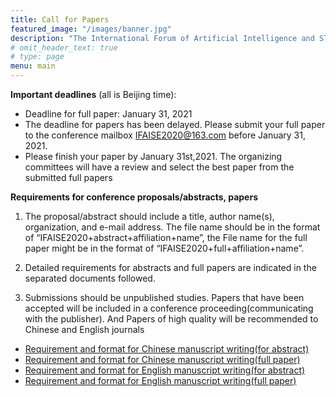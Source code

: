 ```yaml
---
title: Call for Papers
featured_image: "/images/banner.jpg"
description: "The International Forum of Artificial Intelligence and STEM Education Online"
# omit_header_text: true
# type: page
menu: main
---
```


**Important deadlines** (all is Beijing time):

- Deadline for full paper: January 31, 2021
- The deadline for papers has been delayed. Please submit your full paper to the conference mailbox IFAISE2020@163.com before January 31, 2021.
- Please finish your paper by January 31st,2021. The organizing committees will have a review and select the best paper from the submitted full papers


**Requirements for conference proposals/abstracts, papers**

1)	The proposal/abstract should include a title, author name(s), organization, and e-mail address. The file name should be in the format of “IFAISE2020+abstract+affiliation+name”, the File name for the full paper might be in the format of “IFAISE2020+full+affiliation+name”.

2)	Detailed requirements for abstracts and full papers are indicated in the separated documents followed. 
3)	Submissions should be unpublished studies.
Papers that have been accepted will be included in a conference proceeding(communicating with the publisher). And Papers of high quality will be recommended to Chinese and English journals

- [Requirement and format for Chinese manuscript writing(for abstract)](attachments/IFAISE2020_Template_for_Chinese_paper_abstract.docx)
- [Requirement and format for Chinese manuscript writing(full paper)](attachments/IFAISE2020_Template_for_Chinese_paper_full_paper.doc)
- [Requirement and format for English manuscript writing(for abstract)](attachments/IFAISE2020_Template_for_English_paper_abstract.doc)
- [Requirement and format for English manuscript writing(full paper)](attachments/IFAISE2020_Template_for_English_paper_full_paper.doc)
